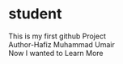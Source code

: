 # student
This is my first github Project
<br>
Author-Hafiz Muhammad Umair
<br>
Now I wanted to Learn More
